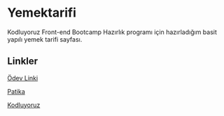 # Yemektarifi

Kodluyoruz Front-end Bootcamp Hazırlık programı için hazırladığım basit yapılı yemek tarifi sayfası.

## Linkler

[Ödev Linki](https://app.patika.dev/courses/frontend-bootcamp-hazirlik-programi-3hafta/html-odev3)

[Patika](https://www.patika.dev/)

[Kodluyoruz](https://www.kodluyoruz.org/)